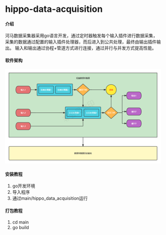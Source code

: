 # hippo-data-acquisition

#### 介绍
河马数据采集器采用go语言开发，通过定时器触发每个输入插件进行数据采集，采集的数据通过配置的输入插件处理器，而后进入到公共处理，最终由输出插件输出。
输入和输出通过协程+管道方式进行连接，通过并行与并发方式提高性能。

#### 软件架构
<img src="./轻量数据采集工具.png">


#### 安装教程

1.  go开发环境
2.  导入程序
3.  通过main/hippo_data_acquisition运行

#### 打包教程

1. cd main
2. go build




